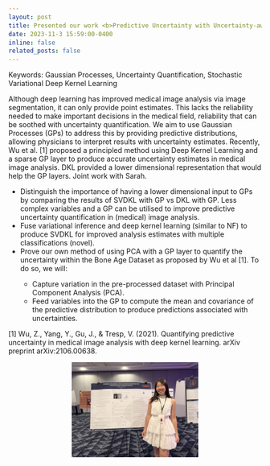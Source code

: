 ```yaml
---
layout: post
title: Presented our work <b>Predictive Uncertainty with Uncertainty-awareness and Lower Dimensional Representations</b> at Mellon Mays Undergraduate Fellowship Western Regional Conference.
date: 2023-11-3 15:59:00-0400
inline: false
related_posts: false
---
```


Keywords: Gaussian Processes, Uncertainty Quantification, Stochastic Variational Deep Kernel Learning

Although deep learning has improved medical image analysis via image segmentation, it can only provide point estimates. This lacks the reliability needed to make important decisions in the medical field, reliability that can be soothed with uncertainty quantification. We aim to use Gaussian Processes (GPs) to address this by providing predictive distributions, allowing physicians to interpret results with uncertainty estimates. Recently, Wu et al. [1] proposed a principled method using Deep Kernel Learning and a sparse GP layer to produce accurate uncertainty estimates in medical image analysis. DKL provided a lower dimensional representation that would help the GP layers. Joint work with Sarah. 

<ul>
    <li>Distinguish the importance of having a lower dimensional input to GPs by comparing the results of SVDKL with GP vs DKL with GP. Less complex variables and a GP can be utilised to improve predictive uncertainty quantification in (medical) image analysis.</li>
    <li>Fuse variational inference and deep kernel learning (similar to NF) to produce SVDKL for improved analysis estimates with multiple classifications (novel).</li>
    <li>Prove our own method of using PCA with a GP layer to quantify the uncertainty within the Bone Age Dataset as proposed by Wu et al [1]. To do so, we will:</li>
    <ul>
        <li>Capture variation in the pre-processed dataset with Principal Component Analysis (PCA). </li>
        <li>Feed variables into the GP to compute the mean and covariance of the predictive distribution to produce predictions associated with uncertainties.</li>
    </ul>
</ul>

[1] Wu, Z., Yang, Y., Gu, J., &  Tresp, V. (2021). Quantifying predictive uncertainty in medical image analysis with deep kernel learning. arXiv preprint arXiv:2106.00638.

<img src="/assets/img/mmuf2023.jpeg" alt="Michelle Li at MMUF Conference 2023" style="display: block; margin: 0 auto; width: 50%; height: auto;">